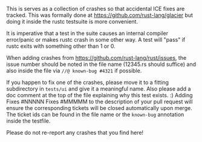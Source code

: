 This is serves as a collection of crashes so that accidental ICE fixes are tracked.
This was formally done at https://github.com/rust-lang/glacier but doing it inside
the rustc testsuite is more convenient.

It is imperative that a test in the suite causes an internal compiler error/panic
or makes rustc crash in some other way.
A test will "pass" if rustc exits with something other than 1 or 0.

When adding crashes from https://github.com/rust-lang/rust/issues, the
issue number should be noted in the file name (12345.rs should suffice)
and also inside the file via `//@ known-bug #4321` if possible.

If you happen to fix one of the crashes, please move it to a fitting
subdirectory in `tests/ui` and give it a meaningful name.
Also please add a doc comment at the top of the file explaining why
this test exists. :)
Adding
Fixes #NNNNN
Fixes #MMMMM
to the description of your pull request will ensure the
corresponding tickets will be closed automatically upon merge.
The ticket ids can be found in the file name or the `known-bug` annotation
inside the testfile.

Please do not re-report any crashes that you find here!
